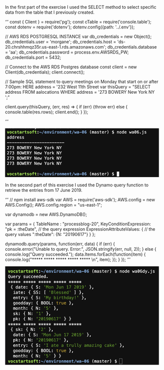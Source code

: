 In the first part of the exercise I used the SELECT method to select specific data from the table that I previously created.

‘’’
const { Client } = require('pg');
const cTable = require('console.table');
const dotenv = require('dotenv');
dotenv.config({path: '../.env'});


// AWS RDS POSTGRESQL INSTANCE
var db_credentials = new Object();
db_credentials.user = 'morgane';
db_credentials.host = 'ds-20.chrshhmqz35r.us-east-1.rds.amazonaws.com';
db_credentials.database = 'aa';
db_credentials.password = process.env.AWSRDS_PW;
db_credentials.port = 5432;

// Connect to the AWS RDS Postgres database
const client = new Client(db_credentials);
client.connect();

// Sample SQL statement to query meetings on Monday that start on or after 7:00pm: HERE address = '232 West 11th Street
var thisQuery = "SELECT address FROM aalocations WHERE address = '273 BOWERY New York NY ';"

client.query(thisQuery, (err, res) => {
    if (err) {throw err}
    else {
        console.table(res.rows);
        client.end();
    }
});

‘’’

![Image of data modeling](https://github.com/morganeborzee/data-structures/blob/master/wa-06/images/query_1.png)

In the second part of this exercise I used the Dynamo query function to retrieve the entries from 17 June 2019.

‘’’
// npm install aws-sdk
var AWS = require('aws-sdk');
AWS.config = new AWS.Config();
AWS.config.region = "us-east-1";

var dynamodb = new AWS.DynamoDB();

var params = {
    TableName : "processblog-20",
    KeyConditionExpression: "pk = :theDate", // the query expression
    ExpressionAttributeValues: { // the query values
        ":theDate": {N: "20190617"}
    }
};

dynamodb.query(params, function(err, data) {
    if (err) {
        console.error("Unable to query. Error:", JSON.stringify(err, null, 2));
    } else {
        console.log("Query succeeded.");
        data.Items.forEach(function(item) {
            console.log("***** ***** ***** ***** ***** \n", item);
        });
    }
});
‘’’


![Image of data modeling](https://github.com/morganeborzee/data-structures/blob/master/wa-06/images/query_2.png)

